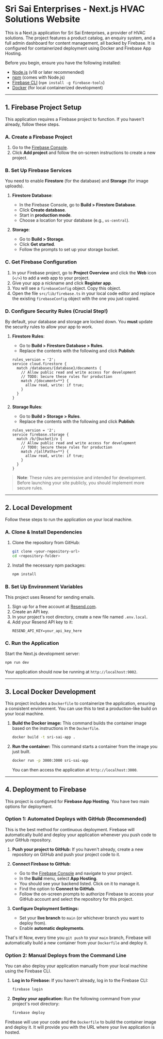 # Sri Sai Enterprises - Next.js HVAC Solutions Website

This is a Next.js application for Sri Sai Enterprises, a provider of HVAC solutions. The project features a product catalog, an enquiry system, and a full admin dashboard for content management, all backed by Firebase. It is configured for containerized deployment using Docker and Firebase App Hosting.

Before you begin, ensure you have the following installed:
- [Node.js](https://nodejs.org/) (v18 or later recommended)
- [npm](https://www.npmjs.com/) (comes with Node.js)
- [Firebase CLI](https://firebase.google.com/docs/cli#install_the_cli) (`npm install -g firebase-tools`)
- [Docker](https://www.docker.com/products/docker-desktop/) (for local containerized development)

---

## 1. Firebase Project Setup

This application requires a Firebase project to function. If you haven't already, follow these steps.

### A. Create a Firebase Project

1. Go to the [Firebase Console](https://console.firebase.google.com/).
2. Click **Add project** and follow the on-screen instructions to create a new project.

### B. Set Up Firebase Services

You need to enable **Firestore** (for the database) and **Storage** (for image uploads).

1.  **Firestore Database**:
    *   In the Firebase Console, go to **Build > Firestore Database**.
    *   Click **Create database**.
    *   Start in **production mode**.
    *   Choose a location for your database (e.g., `us-central`).

2.  **Storage**:
    *   Go to **Build > Storage**.
    *   Click **Get started**.
    *   Follow the prompts to set up your storage bucket.

### C. Get Firebase Configuration

1. In your Firebase project, go to **Project Overview** and click the **Web** icon (`</>`) to add a web app to your project.
2. Give your app a nickname and click **Register app**.
3. You will see a `firebaseConfig` object. Copy this object.
4. Open the file `src/lib/firebase.ts` in your local code editor and replace the existing `firebaseConfig` object with the one you just copied.

### D. Configure Security Rules (Crucial Step!)

By default, your database and storage are locked down. You **must** update the security rules to allow your app to work.

1.  **Firestore Rules**:
    *   Go to **Build > Firestore Database > Rules**.
    *   Replace the contents with the following and click **Publish**:
    ```
    rules_version = '2';
    service cloud.firestore {
      match /databases/{database}/documents {
        // Allow public read and write access for development
        // TODO: Secure these rules for production
        match /{document=**} {
          allow read, write: if true;
        }
      }
    }
    ```

2.  **Storage Rules**:
    *   Go to **Build > Storage > Rules**.
    *   Replace the contents with the following and click **Publish**:
    ```
    rules_version = '2';
    service firebase.storage {
      match /b/{bucket}/o {
        // Allow public read and write access for development
        // TODO: Secure these rules for production
        match /{allPaths=**} {
          allow read, write: if true;
        }
      }
    }
    ```
> **Note**: These rules are permissive and intended for development. Before launching your site publicly, you should implement more secure rules.

---

## 2. Local Development

Follow these steps to run the application on your local machine.

### A. Clone & Install Dependencies

1.  Clone the repository from GitHub:
    ```bash
    git clone <your-repository-url>
    cd <repository-folder>
    ```

2.  Install the necessary npm packages:
    ```bash
    npm install
    ```

### B. Set Up Environment Variables

This project uses Resend for sending emails.
1. Sign up for a free account at [Resend.com](https://resend.com).
2. Create an API key.
3. In your project's root directory, create a new file named `.env.local`.
4. Add your Resend API key to it:
   ```
   RESEND_API_KEY=your_api_key_here
   ```

### C. Run the Application

Start the Next.js development server:
```bash
npm run dev
```
Your application should now be running at `http://localhost:9002`.

---

## 3. Local Docker Development

This project includes a `Dockerfile` to containerize the application, ensuring a consistent environment. You can use this to test a production-like build on your local machine.

1.  **Build the Docker image:**
    This command builds the container image based on the instructions in the `Dockerfile`.
    ```bash
    docker build -t sri-sai-app .
    ```

2.  **Run the container:**
    This command starts a container from the image you just built.
    ```bash
    docker run -p 3000:3000 sri-sai-app
    ```
    You can then access the application at `http://localhost:3000`.

---

## 4. Deployment to Firebase

This project is configured for **Firebase App Hosting**. You have two main options for deployment.

### Option 1: Automated Deploys with GitHub (Recommended)

This is the best method for continuous deployment. Firebase will automatically build and deploy your application whenever you push code to your GitHub repository.

1.  **Push your project to GitHub:**
    If you haven't already, create a new repository on GitHub and push your project code to it.

2.  **Connect Firebase to GitHub:**
    *   Go to the [Firebase Console](https://console.firebase.google.com/) and navigate to your project.
    *   In the **Build** menu, select **App Hosting**.
    *   You should see your backend listed. Click on it to manage it.
    *   Find the option to **Connect to GitHub**.
    *   Follow the on-screen prompts to authorize Firebase to access your GitHub account and select the repository for this project.

3.  **Configure Deployment Settings:**
    *   Set your **live branch** to `main` (or whichever branch you want to deploy from).
    *   Enable **automatic deployments**.

That's it! Now, every time you `git push` to your `main` branch, Firebase will automatically build a new container from your `Dockerfile` and deploy it.

### Option 2: Manual Deploys from the Command Line

You can also deploy your application manually from your local machine using the Firebase CLI.

1.  **Log in to Firebase:**
    If you haven't already, log in to the Firebase CLI:
    ```bash
    firebase login
    ```

2.  **Deploy your application:**
    Run the following command from your project's root directory:
    ```bash
    firebase deploy
    ```

Firebase will use your code and the `Dockerfile` to build the container image and deploy it. It will provide you with the URL where your live application is hosted.
